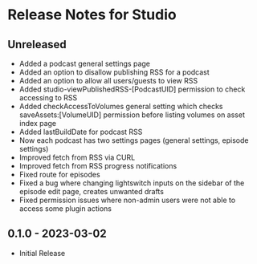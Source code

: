 # Release Notes for Studio

## Unreleased

- Added a podcast general settings page
- Added an option to disallow publishing RSS for a podcast
- Added an option to allow all users/guests to view RSS
- Added studio-viewPublishedRSS-[PodcastUID] permission to check accessing to RSS
- Added checkAccessToVolumes general setting which checks saveAssets:[VolumeUID] permission before listing volumes on asset index page
- Added lastBuildDate for podcast RSS
- Now each podcast has two settings pages (general settings, episode settings)
- Improved fetch from RSS via CURL 
- Improved fetch from RSS progress notifications
- Fixed route for episodes
- Fixed a bug where changing lightswitch inputs on the sidebar of the episode edit page, creates unwanted drafts
- Fixed permission issues where non-admin users were not able to access some plugin actions

## 0.1.0 - 2023-03-02

- Initial Release